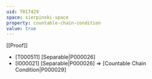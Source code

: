 ```yaml
---
uid: T017429
space: sierpinski-space
property: countable-chain-condition
value: true
---
```

[[Proof]]

* [T000511] [Separable|P000026]
* [I000021] [Separable|P000026] => [Countable Chain Condition|P000029]

